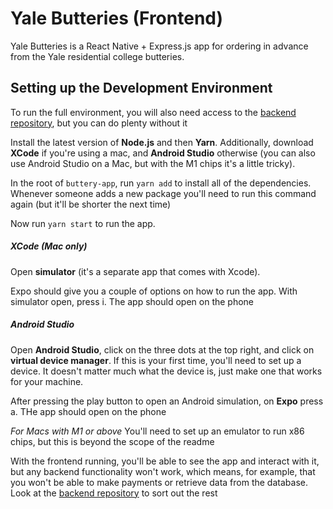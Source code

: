 # Yale Butteries (Frontend)

Yale Butteries is a React Native + Express.js app for ordering in advance from the Yale residential college butteries.

## Setting up the Development Environment

To run the full environment, you will also need access to the [backend repository](https://github.com/TuckerMoses/yale-college-hub), but you can do plenty without it

Install the latest version of **Node.js** and then **Yarn**. Additionally, download **XCode** if you're using a mac, and **Android Studio** otherwise (you can also use Android Studio on a Mac, but with the M1 chips it's a little tricky). 

In the root of `buttery-app`, run ```yarn add``` to install all of the dependencies. Whenever someone adds a new package you'll need to run this command again (but it'll be shorter the next time)

Now run ```yarn start``` to run the app. 

##### XCode (Mac only)
Open **simulator** (it's a separate app that comes with Xcode). 

Expo should give you a couple of options on how to run the app. With simulator open, press i. The app should open on the phone

##### Android Studio
Open **Android Studio**, click on the three dots at the top right, and click on **virtual device manager**. If this is your first time, you'll need to set up a device. It doesn't matter much what the device is, just make one that works for your machine.

After pressing the play button to open an Android simulation, on **Expo** press a. THe app should open on the phone

*For Macs with M1 or above* You'll need to set up an emulator to run x86 chips, but this is beyond the scope of the readme


With the frontend running, you'll be able to see the app and interact with it, but any backend functionality won't work, which means, for example, that you won't be able to make payments or retrieve data from the database. Look at the [backend repository](https://github.com/TuckerMoses/yale-college-hub) to sort out the rest